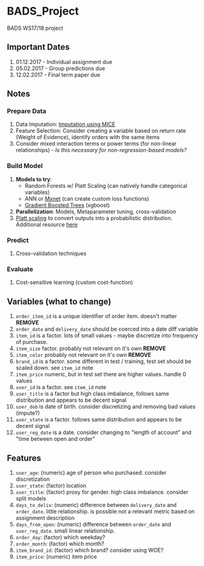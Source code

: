 # BADS_Project

BADS WS17/18 project

## Important Dates

1. 01.12.2017 - Individual assignment due
2. 05.02.2017 - Group predictions due
3. 12.02.2017 - Final term paper due

## Notes

### Prepare Data

1. Data Imputation: [Imputation using MICE](https://datascienceplus.com/imputing-missing-data-with-r-mice-package/)
2. Feature Selection: Consider creating a variable based on return rate (Weight of Evidence), identify orders with the same items
3. Consider mixed interaction terms or power terms (for non-linear relationships) - *Is this necessary for non-regression-based models?*

### Build Model

1. **Models to try**: 
    - Random Forests w/ Platt Scaling (can natively handle categorical variables)
    - ANN or [Mxnet](http://mxnet.incubator.apache.org/tutorials/r/fiveMinutesNeuralNetwork.html) (can create custom loss functions)
    - [Gradient Boosted Trees](http://xgboost.readthedocs.io/en/latest/model.html#why-introduce-the-general-principle) (xgboost)
2. **Parallelization**: Models, Metaparameter tuning, cross-validation
3. [Platt scaling](http://danielnee.com/2014/10/calibrating-classifier-probabilties/) to convert outputs into a probabilistic distribution. Additional resource [here](https://www.analyticsvidhya.com/blog/2016/07/platt-scaling-isotonic-regression-minimize-logloss-error/)

### Predict

1. Cross-validation techniques

### Evaluate

1. Cost-sensitive learning (custom cost-function)

## Variables (what to change)

1. `order_item_id` is a unique identifier of order item. doesn't matter **REMOVE**
2. `order_date` and `delivery_date` should be coerced into a date diff variable
3. `item_id` is a factor. lots of small values - maybe discretize into frequency of purchase.
4. `item_size` factor. probably not relevant on it's own **REMOVE**
5. `item_color` probably not relevant on it's own **REMOVE**
6. `brand_id` is a factor. some different in test / training, test set should be scaled down. see `item_id` note
7. `item_price` numeric, but in test set there are higher values. handle 0 values
8. `user_id` is a factor. see `item_id` note
9. `user_title` is a factor but high class imbalance, follows same distribution and appears to be decent signal
10. `user_dob` is date of birth. consider discretizing and removing bad values (impute?)
11. `user_state` is a factor. follows same distribution and appears to be decent signal
12. `user_reg_date` is a date. consider changing to "length of account" and "time between open and order"

## Features
1. `user_age`: (numeric) age of person who purchased. consider discretization
2. `user_state`: (factor) location
3. `user_title`: (factor) proxy for gender. high class imbalance. consider split models
4. `days_to_deliv`: (numeric) difference between `delivery_date` and `order_date`. little relationship. is possible not a relevant metric based on assignment description
5. `days_from_open`: (numeric) difference between `order_date` and `user_reg_date`. small linear relationship.
6. `order_day`: (factor) which weekday?
7. `order_month`: (factor) which month?
9. `item_brand_id`: (factor) which brand? consider using WOE?
10. `item_price`: (numeric) item price
